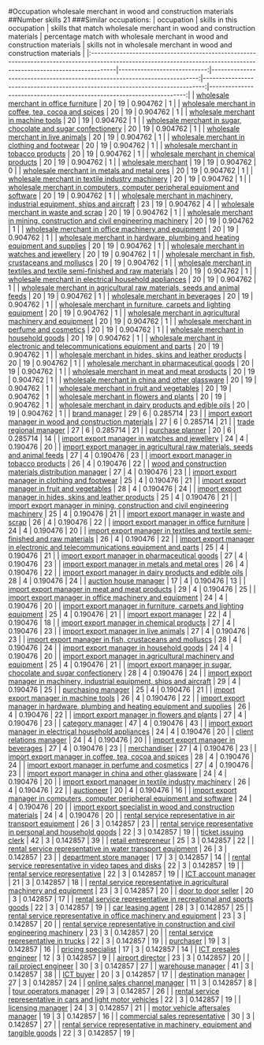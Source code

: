#Occupation wholesale merchant in wood and construction materials
##Number skills 21
###Similar occupations:
| occupation                                                                                                                                                          |   skills in this occupation |   skills that match wholesale merchant in wood and construction materials |   percentage match with wholesale merchant in wood and construction materials |   skills not in wholesale merchant in wood and construction materials |
|:--------------------------------------------------------------------------------------------------------------------------------------------------------------------|----------------------------:|--------------------------------------------------------------------------:|------------------------------------------------------------------------------:|----------------------------------------------------------------------:|
| [wholesale merchant in office furniture](wholesale_merchant_in_office_furniture.md)                                                                                 |                          20 |                                                                        19 |                                                                      0.904762 |                                                                     1 |
| [wholesale merchant in coffee, tea, cocoa and spices](wholesale_merchant_in_coffee,_tea,_cocoa_and_spices.md)                                                       |                          20 |                                                                        19 |                                                                      0.904762 |                                                                     1 |
| [wholesale merchant in machine tools](wholesale_merchant_in_machine_tools.md)                                                                                       |                          20 |                                                                        19 |                                                                      0.904762 |                                                                     1 |
| [wholesale merchant in sugar, chocolate and sugar confectionery](wholesale_merchant_in_sugar,_chocolate_and_sugar_confectionery.md)                                 |                          20 |                                                                        19 |                                                                      0.904762 |                                                                     1 |
| [wholesale merchant in live animals](wholesale_merchant_in_live_animals.md)                                                                                         |                          20 |                                                                        19 |                                                                      0.904762 |                                                                     1 |
| [wholesale merchant in clothing and footwear](wholesale_merchant_in_clothing_and_footwear.md)                                                                       |                          20 |                                                                        19 |                                                                      0.904762 |                                                                     1 |
| [wholesale merchant in tobacco products](wholesale_merchant_in_tobacco_products.md)                                                                                 |                          20 |                                                                        19 |                                                                      0.904762 |                                                                     1 |
| [wholesale merchant in chemical products](wholesale_merchant_in_chemical_products.md)                                                                               |                          20 |                                                                        19 |                                                                      0.904762 |                                                                     1 |
| [wholesale merchant](wholesale_merchant.md)                                                                                                                         |                          19 |                                                                        19 |                                                                      0.904762 |                                                                     0 |
| [wholesale merchant in metals and metal ores](wholesale_merchant_in_metals_and_metal_ores.md)                                                                       |                          20 |                                                                        19 |                                                                      0.904762 |                                                                     1 |
| [wholesale merchant in textile industry machinery](wholesale_merchant_in_textile_industry_machinery.md)                                                             |                          20 |                                                                        19 |                                                                      0.904762 |                                                                     1 |
| [wholesale merchant in computers, computer peripheral equipment and software](wholesale_merchant_in_computers,_computer_peripheral_equipment_and_software.md)       |                          20 |                                                                        19 |                                                                      0.904762 |                                                                     1 |
| [wholesale merchant in machinery, industrial equipment, ships and aircraft](wholesale_merchant_in_machinery,_industrial_equipment,_ships_and_aircraft.md)           |                          23 |                                                                        19 |                                                                      0.904762 |                                                                     4 |
| [wholesale merchant in waste and scrap](wholesale_merchant_in_waste_and_scrap.md)                                                                                   |                          20 |                                                                        19 |                                                                      0.904762 |                                                                     1 |
| [wholesale merchant in mining, construction and civil engineering machinery](wholesale_merchant_in_mining,_construction_and_civil_engineering_machinery.md)         |                          20 |                                                                        19 |                                                                      0.904762 |                                                                     1 |
| [wholesale merchant in office machinery and equipment](wholesale_merchant_in_office_machinery_and_equipment.md)                                                     |                          20 |                                                                        19 |                                                                      0.904762 |                                                                     1 |
| [wholesale merchant in hardware, plumbing and heating equipment and supplies](wholesale_merchant_in_hardware,_plumbing_and_heating_equipment_and_supplies.md)       |                          20 |                                                                        19 |                                                                      0.904762 |                                                                     1 |
| [wholesale merchant in watches and jewellery](wholesale_merchant_in_watches_and_jewellery.md)                                                                       |                          20 |                                                                        19 |                                                                      0.904762 |                                                                     1 |
| [wholesale merchant in fish, crustaceans and molluscs](wholesale_merchant_in_fish,_crustaceans_and_molluscs.md)                                                     |                          20 |                                                                        19 |                                                                      0.904762 |                                                                     1 |
| [wholesale merchant in textiles and textile semi-finished and raw materials](wholesale_merchant_in_textiles_and_textile_semi-finished_and_raw_materials.md)         |                          20 |                                                                        19 |                                                                      0.904762 |                                                                     1 |
| [wholesale merchant in electrical household appliances](wholesale_merchant_in_electrical_household_appliances.md)                                                   |                          20 |                                                                        19 |                                                                      0.904762 |                                                                     1 |
| [wholesale merchant in agricultural raw materials, seeds and animal feeds](wholesale_merchant_in_agricultural_raw_materials,_seeds_and_animal_feeds.md)             |                          20 |                                                                        19 |                                                                      0.904762 |                                                                     1 |
| [wholesale merchant in beverages](wholesale_merchant_in_beverages.md)                                                                                               |                          20 |                                                                        19 |                                                                      0.904762 |                                                                     1 |
| [wholesale merchant in furniture, carpets and lighting equipment](wholesale_merchant_in_furniture,_carpets_and_lighting_equipment.md)                               |                          20 |                                                                        19 |                                                                      0.904762 |                                                                     1 |
| [wholesale merchant in agricultural machinery and equipment](wholesale_merchant_in_agricultural_machinery_and_equipment.md)                                         |                          20 |                                                                        19 |                                                                      0.904762 |                                                                     1 |
| [wholesale merchant in perfume and cosmetics](wholesale_merchant_in_perfume_and_cosmetics.md)                                                                       |                          20 |                                                                        19 |                                                                      0.904762 |                                                                     1 |
| [wholesale merchant in household goods](wholesale_merchant_in_household_goods.md)                                                                                   |                          20 |                                                                        19 |                                                                      0.904762 |                                                                     1 |
| [wholesale merchant in electronic and telecommunications equipment and parts](wholesale_merchant_in_electronic_and_telecommunications_equipment_and_parts.md)       |                          20 |                                                                        19 |                                                                      0.904762 |                                                                     1 |
| [wholesale merchant in hides, skins and leather products](wholesale_merchant_in_hides,_skins_and_leather_products.md)                                               |                          20 |                                                                        19 |                                                                      0.904762 |                                                                     1 |
| [wholesale merchant in pharmaceutical goods](wholesale_merchant_in_pharmaceutical_goods.md)                                                                         |                          20 |                                                                        19 |                                                                      0.904762 |                                                                     1 |
| [wholesale merchant in meat and meat products](wholesale_merchant_in_meat_and_meat_products.md)                                                                     |                          20 |                                                                        19 |                                                                      0.904762 |                                                                     1 |
| [wholesale merchant in china and other glassware](wholesale_merchant_in_china_and_other_glassware.md)                                                               |                          20 |                                                                        19 |                                                                      0.904762 |                                                                     1 |
| [wholesale merchant in fruit and vegetables](wholesale_merchant_in_fruit_and_vegetables.md)                                                                         |                          20 |                                                                        19 |                                                                      0.904762 |                                                                     1 |
| [wholesale merchant in flowers and plants](wholesale_merchant_in_flowers_and_plants.md)                                                                             |                          20 |                                                                        19 |                                                                      0.904762 |                                                                     1 |
| [wholesale merchant in dairy products and edible oils](wholesale_merchant_in_dairy_products_and_edible_oils.md)                                                     |                          20 |                                                                        19 |                                                                      0.904762 |                                                                     1 |
| [brand manager](brand_manager.md)                                                                                                                                   |                          29 |                                                                         6 |                                                                      0.285714 |                                                                    23 |
| [import export manager in wood and construction materials](import_export_manager_in_wood_and_construction_materials.md)                                             |                          27 |                                                                         6 |                                                                      0.285714 |                                                                    21 |
| [trade regional manager](trade_regional_manager.md)                                                                                                                 |                          27 |                                                                         6 |                                                                      0.285714 |                                                                    21 |
| [purchase planner](purchase_planner.md)                                                                                                                             |                          20 |                                                                         6 |                                                                      0.285714 |                                                                    14 |
| [import export manager in watches and jewellery](import_export_manager_in_watches_and_jewellery.md)                                                                 |                          24 |                                                                         4 |                                                                      0.190476 |                                                                    20 |
| [import export manager in agricultural raw materials, seeds and animal feeds](import_export_manager_in_agricultural_raw_materials,_seeds_and_animal_feeds.md)       |                          27 |                                                                         4 |                                                                      0.190476 |                                                                    23 |
| [import export manager in tobacco products](import_export_manager_in_tobacco_products.md)                                                                           |                          26 |                                                                         4 |                                                                      0.190476 |                                                                    22 |
| [wood and construction materials distribution manager](wood_and_construction_materials_distribution_manager.md)                                                     |                          27 |                                                                         4 |                                                                      0.190476 |                                                                    23 |
| [import export manager in clothing and footwear](import_export_manager_in_clothing_and_footwear.md)                                                                 |                          25 |                                                                         4 |                                                                      0.190476 |                                                                    21 |
| [import export manager in fruit and vegetables](import_export_manager_in_fruit_and_vegetables.md)                                                                   |                          28 |                                                                         4 |                                                                      0.190476 |                                                                    24 |
| [import export manager in hides, skins and leather products](import_export_manager_in_hides,_skins_and_leather_products.md)                                         |                          25 |                                                                         4 |                                                                      0.190476 |                                                                    21 |
| [import export manager in mining, construction and civil engineering machinery](import_export_manager_in_mining,_construction_and_civil_engineering_machinery.md)   |                          25 |                                                                         4 |                                                                      0.190476 |                                                                    21 |
| [import export manager in waste and scrap](import_export_manager_in_waste_and_scrap.md)                                                                             |                          26 |                                                                         4 |                                                                      0.190476 |                                                                    22 |
| [import export manager in office furniture](import_export_manager_in_office_furniture.md)                                                                           |                          24 |                                                                         4 |                                                                      0.190476 |                                                                    20 |
| [import export manager in textiles and textile semi-finished and raw materials](import_export_manager_in_textiles_and_textile_semi-finished_and_raw_materials.md)   |                          26 |                                                                         4 |                                                                      0.190476 |                                                                    22 |
| [import export manager in electronic and telecommunications equipment and parts](import_export_manager_in_electronic_and_telecommunications_equipment_and_parts.md) |                          25 |                                                                         4 |                                                                      0.190476 |                                                                    21 |
| [import export manager in pharmaceutical goods](import_export_manager_in_pharmaceutical_goods.md)                                                                   |                          27 |                                                                         4 |                                                                      0.190476 |                                                                    23 |
| [import export manager in metals and metal ores](import_export_manager_in_metals_and_metal_ores.md)                                                                 |                          26 |                                                                         4 |                                                                      0.190476 |                                                                    22 |
| [import export manager in dairy products and edible oils](import_export_manager_in_dairy_products_and_edible_oils.md)                                               |                          28 |                                                                         4 |                                                                      0.190476 |                                                                    24 |
| [auction house manager](auction_house_manager.md)                                                                                                                   |                          17 |                                                                         4 |                                                                      0.190476 |                                                                    13 |
| [import export manager in meat and meat products](import_export_manager_in_meat_and_meat_products.md)                                                               |                          29 |                                                                         4 |                                                                      0.190476 |                                                                    25 |
| [import export manager in office machinery and equipment](import_export_manager_in_office_machinery_and_equipment.md)                                               |                          24 |                                                                         4 |                                                                      0.190476 |                                                                    20 |
| [import export manager in furniture, carpets and lighting equipment](import_export_manager_in_furniture,_carpets_and_lighting_equipment.md)                         |                          25 |                                                                         4 |                                                                      0.190476 |                                                                    21 |
| [import export manager](import_export_manager.md)                                                                                                                   |                          22 |                                                                         4 |                                                                      0.190476 |                                                                    18 |
| [import export manager in chemical products](import_export_manager_in_chemical_products.md)                                                                         |                          27 |                                                                         4 |                                                                      0.190476 |                                                                    23 |
| [import export manager in live animals](import_export_manager_in_live_animals.md)                                                                                   |                          27 |                                                                         4 |                                                                      0.190476 |                                                                    23 |
| [import export manager in fish, crustaceans and molluscs](import_export_manager_in_fish,_crustaceans_and_molluscs.md)                                               |                          28 |                                                                         4 |                                                                      0.190476 |                                                                    24 |
| [import export manager in household goods](import_export_manager_in_household_goods.md)                                                                             |                          24 |                                                                         4 |                                                                      0.190476 |                                                                    20 |
| [import export manager in agricultural machinery and equipment](import_export_manager_in_agricultural_machinery_and_equipment.md)                                   |                          25 |                                                                         4 |                                                                      0.190476 |                                                                    21 |
| [import export manager in sugar, chocolate and sugar confectionery](import_export_manager_in_sugar,_chocolate_and_sugar_confectionery.md)                           |                          28 |                                                                         4 |                                                                      0.190476 |                                                                    24 |
| [import export manager in machinery, industrial equipment, ships and aircraft](import_export_manager_in_machinery,_industrial_equipment,_ships_and_aircraft.md)     |                          29 |                                                                         4 |                                                                      0.190476 |                                                                    25 |
| [purchasing manager](purchasing_manager.md)                                                                                                                         |                          25 |                                                                         4 |                                                                      0.190476 |                                                                    21 |
| [import export manager in machine tools](import_export_manager_in_machine_tools.md)                                                                                 |                          26 |                                                                         4 |                                                                      0.190476 |                                                                    22 |
| [import export manager in hardware, plumbing and heating equipment and supplies](import_export_manager_in_hardware,_plumbing_and_heating_equipment_and_supplies.md) |                          26 |                                                                         4 |                                                                      0.190476 |                                                                    22 |
| [import export manager in flowers and plants](import_export_manager_in_flowers_and_plants.md)                                                                       |                          27 |                                                                         4 |                                                                      0.190476 |                                                                    23 |
| [category manager](category_manager.md)                                                                                                                             |                          47 |                                                                         4 |                                                                      0.190476 |                                                                    43 |
| [import export manager in electrical household appliances](import_export_manager_in_electrical_household_appliances.md)                                             |                          24 |                                                                         4 |                                                                      0.190476 |                                                                    20 |
| [client relations manager](client_relations_manager.md)                                                                                                             |                          24 |                                                                         4 |                                                                      0.190476 |                                                                    20 |
| [import export manager in beverages](import_export_manager_in_beverages.md)                                                                                         |                          27 |                                                                         4 |                                                                      0.190476 |                                                                    23 |
| [merchandiser](merchandiser.md)                                                                                                                                     |                          27 |                                                                         4 |                                                                      0.190476 |                                                                    23 |
| [import export manager in coffee, tea, cocoa and spices](import_export_manager_in_coffee,_tea,_cocoa_and_spices.md)                                                 |                          28 |                                                                         4 |                                                                      0.190476 |                                                                    24 |
| [import export manager in perfume and cosmetics](import_export_manager_in_perfume_and_cosmetics.md)                                                                 |                          27 |                                                                         4 |                                                                      0.190476 |                                                                    23 |
| [import export manager in china and other glassware](import_export_manager_in_china_and_other_glassware.md)                                                         |                          24 |                                                                         4 |                                                                      0.190476 |                                                                    20 |
| [import export manager in textile industry machinery](import_export_manager_in_textile_industry_machinery.md)                                                       |                          26 |                                                                         4 |                                                                      0.190476 |                                                                    22 |
| [auctioneer](auctioneer.md)                                                                                                                                         |                          20 |                                                                         4 |                                                                      0.190476 |                                                                    16 |
| [import export manager in computers, computer peripheral equipment and software](import_export_manager_in_computers,_computer_peripheral_equipment_and_software.md) |                          24 |                                                                         4 |                                                                      0.190476 |                                                                    20 |
| [import export specialist in wood and construction materials](import_export_specialist_in_wood_and_construction_materials.md)                                       |                          24 |                                                                         4 |                                                                      0.190476 |                                                                    20 |
| [rental service representative in air transport equipment](rental_service_representative_in_air_transport_equipment.md)                                             |                          26 |                                                                         3 |                                                                      0.142857 |                                                                    23 |
| [rental service representative in personal and household goods](rental_service_representative_in_personal_and_household_goods.md)                                   |                          22 |                                                                         3 |                                                                      0.142857 |                                                                    19 |
| [ticket issuing clerk](ticket_issuing_clerk.md)                                                                                                                     |                          42 |                                                                         3 |                                                                      0.142857 |                                                                    39 |
| [retail entrepreneur](retail_entrepreneur.md)                                                                                                                       |                          25 |                                                                         3 |                                                                      0.142857 |                                                                    22 |
| [rental service representative in water transport equipment](rental_service_representative_in_water_transport_equipment.md)                                         |                          26 |                                                                         3 |                                                                      0.142857 |                                                                    23 |
| [department store manager](department_store_manager.md)                                                                                                             |                          17 |                                                                         3 |                                                                      0.142857 |                                                                    14 |
| [rental service representative in video tapes and disks](rental_service_representative_in_video_tapes_and_disks.md)                                                 |                          22 |                                                                         3 |                                                                      0.142857 |                                                                    19 |
| [rental service representative](rental_service_representative.md)                                                                                                   |                          22 |                                                                         3 |                                                                      0.142857 |                                                                    19 |
| [ICT account manager](ICT_account_manager.md)                                                                                                                       |                          21 |                                                                         3 |                                                                      0.142857 |                                                                    18 |
| [rental service representative in agricultural machinery and equipment](rental_service_representative_in_agricultural_machinery_and_equipment.md)                   |                          23 |                                                                         3 |                                                                      0.142857 |                                                                    20 |
| [door to door seller](door_to_door_seller.md)                                                                                                                       |                          20 |                                                                         3 |                                                                      0.142857 |                                                                    17 |
| [rental service representative in recreational and sports goods](rental_service_representative_in_recreational_and_sports_goods.md)                                 |                          22 |                                                                         3 |                                                                      0.142857 |                                                                    19 |
| [car leasing agent](car_leasing_agent.md)                                                                                                                           |                          28 |                                                                         3 |                                                                      0.142857 |                                                                    25 |
| [rental service representative in office machinery and equipment](rental_service_representative_in_office_machinery_and_equipment.md)                               |                          23 |                                                                         3 |                                                                      0.142857 |                                                                    20 |
| [rental service representative in construction and civil engineering machinery](rental_service_representative_in_construction_and_civil_engineering_machinery.md)   |                          23 |                                                                         3 |                                                                      0.142857 |                                                                    20 |
| [rental service representative in trucks](rental_service_representative_in_trucks.md)                                                                               |                          22 |                                                                         3 |                                                                      0.142857 |                                                                    19 |
| [purchaser](purchaser.md)                                                                                                                                           |                          19 |                                                                         3 |                                                                      0.142857 |                                                                    16 |
| [pricing specialist](pricing_specialist.md)                                                                                                                         |                          17 |                                                                         3 |                                                                      0.142857 |                                                                    14 |
| [ICT presales engineer](ICT_presales_engineer.md)                                                                                                                   |                          12 |                                                                         3 |                                                                      0.142857 |                                                                     9 |
| [airport director](airport_director.md)                                                                                                                             |                          23 |                                                                         3 |                                                                      0.142857 |                                                                    20 |
| [rail project engineer](rail_project_engineer.md)                                                                                                                   |                          30 |                                                                         3 |                                                                      0.142857 |                                                                    27 |
| [warehouse manager](warehouse_manager.md)                                                                                                                           |                          41 |                                                                         3 |                                                                      0.142857 |                                                                    38 |
| [ICT buyer](ICT_buyer.md)                                                                                                                                           |                          20 |                                                                         3 |                                                                      0.142857 |                                                                    17 |
| [destination manager](destination_manager.md)                                                                                                                       |                          27 |                                                                         3 |                                                                      0.142857 |                                                                    24 |
| [online sales channel manager](online_sales_channel_manager.md)                                                                                                     |                          11 |                                                                         3 |                                                                      0.142857 |                                                                     8 |
| [tour operators manager](tour_operators_manager.md)                                                                                                                 |                          29 |                                                                         3 |                                                                      0.142857 |                                                                    26 |
| [rental service representative in cars and light motor vehicles](rental_service_representative_in_cars_and_light_motor_vehicles.md)                                 |                          22 |                                                                         3 |                                                                      0.142857 |                                                                    19 |
| [licensing manager](licensing_manager.md)                                                                                                                           |                          24 |                                                                         3 |                                                                      0.142857 |                                                                    21 |
| [motor vehicle aftersales manager](motor_vehicle_aftersales_manager.md)                                                                                             |                          19 |                                                                         3 |                                                                      0.142857 |                                                                    16 |
| [commercial sales representative](commercial_sales_representative.md)                                                                                               |                          30 |                                                                         3 |                                                                      0.142857 |                                                                    27 |
| [rental service representative in machinery, equipment and tangible goods](rental_service_representative_in_machinery,_equipment_and_tangible_goods.md)             |                          22 |                                                                         3 |                                                                      0.142857 |                                                                    19 |
